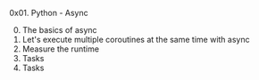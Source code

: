 0x01. Python - Async

0. The basics of async
1. Let's execute multiple coroutines at the same time with async
2. Measure the runtime
3. Tasks
4. Tasks
